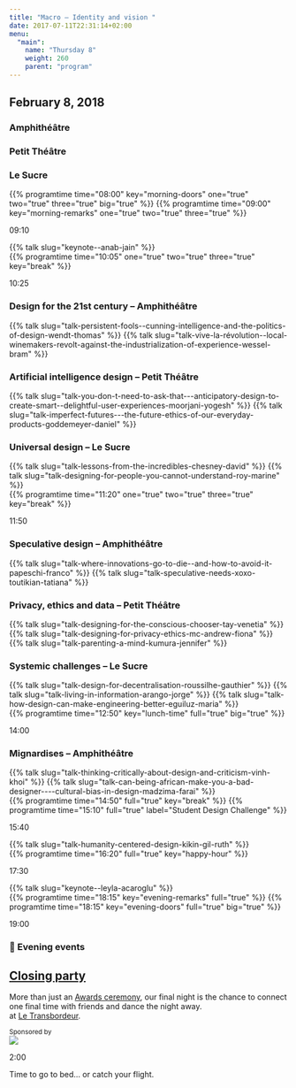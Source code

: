 ```yaml
---
title: "Macro – Identity and vision "
date: 2017-07-11T22:31:14+02:00
menu:
  "main":
    name: "Thursday 8"
    weight: 260
    parent: "program"
---
```

## February 8, 2018

<div class="fullwidth spacer-t">
  <div class="container">
    <div class="program-list program-list-day">
      <div class="program-day-item-void">
      </div>
      <div class="program-item-room program-item-room-1">
        <h3><strong>Amphithéâtre</strong></h3>
      </div>
      <div class="program-item-room program-item-room-2">
        <h3><strong>Petit Théâtre</strong></h3>
      </div>
      <div class="program-item-room program-item-room-3">
        <h3><strong>Le Sucre</strong></h3>
      </div>
      {{% programtime time="08:00" key="morning-doors" one="true" two="true" three="true" big="true" %}}
      {{% programtime time="09:00" key="morning-remarks" one="true" two="true" three="true"  %}}
      <div class="program-item-date">
        <p>09:10</p>
      </div>
      <div class="program-day-item program-item-room-1">
        {{% talk slug="keynote--anab-jain" %}}
      </div>
      <div class="program-day-item-void program-item-room-2"></div>
      <div class="program-day-item-void program-item-room-3"></div>
      {{% programtime time="10:05" one="true" two="true" three="true" key="break" %}}
      <div class="program-item-date">
        <p>10:25</p>
      </div>
      <div class="program-day-item program-item-room-1">
        <h3>Design for the 21st century
        <span class="specify-room">
         – Amphithéâtre
       </span>
        </h3>
        <div class="">
        {{% talk slug="talk-persistent-fools--cunning-intelligence-and-the-politics-of-design-wendt-thomas" %}}
        {{% talk slug="talk-vive-la-révolution--local-winemakers-revolt-against-the-industrialization-of-experience-wessel-bram" %}}
        </div>
      </div>
      <div class="program-day-item program-item-room-2">
        <h3>Artificial intelligence design
        <span class="specify-room">
         – Petit Théâtre
       </span>
        </h3>
        <div class="">
        {{% talk slug="talk-you-don-t-need-to-ask-that---anticipatory-design-to-create-smart--delightful-user-experiences-moorjani-yogesh" %}}
        {{% talk slug="talk-imperfect-futures---the-future-ethics-of-our-everyday-products-goddemeyer-daniel" %}}
        </div>
      </div>
      <div class="program-day-item program-item-room-3">
        <h3>Universal design
        <span class="specify-room">
         – Le Sucre
       </span>
        </h3>
        <div class="">
        {{% talk slug="talk-lessons-from-the-incredibles-chesney-david" %}}
        {{% talk slug="talk-designing-for-people-you-cannot-understand-roy-marine" %}}
        </div>
      </div>
      {{% programtime time="11:20" one="true" two="true" three="true" key="break" %}}
      <div class="program-item-date">
        <p>11:50</p>
      </div>
      <div class="program-day-item program-item-room-1">
        <h3>Speculative design
        <span class="specify-room">
         – Amphithéâtre
       </span>
        </h3>
        <div class="">
          {{% talk slug="talk-where-innovations-go-to-die--and-how-to-avoid-it-papeschi-franco" %}}
          {{% talk slug="talk-speculative-needs-xoxo-toutikian-tatiana" %}}
        </div>
      </div>
      <div class="program-day-item program-item-room-2">
        <h3>Privacy, ethics and data
        <span class="specify-room">
         – Petit Théâtre
       </span>
        </h3>
        <div class="">
          {{% talk slug="talk-designing-for-the-conscious-chooser-tay-venetia" %}}
          {{% talk slug="talk-designing-for-privacy-ethics-mc-andrew-fiona" %}}
          {{% talk slug="talk-parenting-a-mind-kumura-jennifer" %}}
        </div>
      </div>
      <div class="program-day-item program-item-room-3">
        <h3>Systemic challenges
        <span class="specify-room">
         – Le Sucre
       </span>
        </h3>
        <div class="">
          {{% talk slug="talk-design-for-decentralisation-roussilhe-gauthier" %}}
          {{% talk slug="talk-living-in-information-arango-jorge" %}}
          {{% talk slug="talk-how-design-can-make-engineering-better-eguiluz-maria" %}}
        </div>
      </div>
      {{% programtime time="12:50" key="lunch-time" full="true"  big="true" %}}
      <div class="program-item-date">
        <p>14:00</p>
      </div>
      <div class="program-day-item program-item-full-line">
        <h3>Mignardises
        <span class="specify-room">
         – Amphithéâtre
       </span>
        </h3>
        <div class="">
          {{% talk slug="talk-thinking-critically-about-design-and-criticism-vinh-khoi" %}}
          {{% talk slug="talk-can-being-african-make-you-a-bad-designer----cultural-bias-in-design-madzima-farai" %}}
        </div>
      </div>
      {{% programtime time="14:50" full="true" key="break" %}}
      {{% programtime time="15:10" full="true" label="Student Design Challenge" %}}
      <div class="program-item-date">
        <p>15:40</p>
      </div>
      <div class="program-day-item program-item-full-line">
        {{% talk slug="talk-humanity-centered-design-kikin-gil-ruth" %}}
      </div>
      {{% programtime time="16:20" full="true" key="happy-hour" %}}
      <div class="program-item-date">
        <p>17:30</p>
      </div>
      <div class="program-day-item  program-item-full-line">
        {{% talk slug="keynote--leyla-acaroglu" %}}
      </div>
      {{% programtime time="18:15" key="evening-remarks" full="true" %}}
      {{% programtime time="18:15" key="evening-doors" full="true" big="true" %}}
    </div>
  </div>
</div>
<div class="fullwidth spacer-t-b bg-purple text-white">
  <div class="container content spacer-t-b">
    <div class="program-list program-list-day program-evening">
      <div class="program-item-date program-item-milestone">
        <p>19:00</p>
      </div>
      <div class="program-item program-item-milestone program-item-full-line">
        <h3>🌙 Evening events</h3>
      </div>
      <div class="program-item-date">
      </div>
      <div class="program-item program-item-2-line">
        <h2><a href="/venues/closing/" >Closing party</a></h2>
        <p>More than just an <a href="http://awards.ixda.org">Awards ceremony</a>, our final night is the chance to connect one final time with friends and dance the night away.<br>at <a href="">Le Transbordeur</a>.</p>
      </div>
      <div class="program-item">
        <small>Sponsored by</small><br>
        <img src="/img/logos/partner-Amazon_w.svg" style="max-width:40vw;">
      </div>
      <div class="program-item-date program-item-milestone ">
        <p>2:00</p>
      </div>
      <div class="program-item program-item-milestone program-item-full-line">
        <p>Time to go to bed… or catch your flight.</p>
      </div>
    </div>
  </div>
</div>
